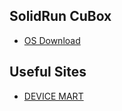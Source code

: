 ## SolidRun CuBox

- [OS Download](https://download.geexbox.org/SolidRun/)



## Useful Sites

- [DEVICE MART](https://www.devicemart.co.kr/main/index)

